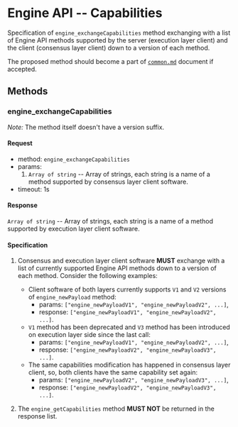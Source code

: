 # Engine API -- Capabilities

Specification of `engine_exchangeCapabilities` method exchanging with a list of Engine API methods supported by the server (execution layer client) and the client (consensus layer client) down to a version of each method.

The proposed method should become a part of [`common.md`](../common.md) document if accepted.

## Methods

### engine_exchangeCapabilities

*Note:* The method itself doesn't have a version suffix.

#### Request

* method: `engine_exchangeCapabilities`
* params:
    1. `Array of string` -- Array of strings, each string is a name of a method supported by consensus layer client software.
* timeout: 1s

#### Response

`Array of string` -- Array of strings, each string is a name of a method supported by execution layer client software.

#### Specification

1. Consensus and execution layer client software **MUST** exchange with a list of currently supported Engine API methods down to a version of each method. Consider the following examples:
    * Client software of both layers currently supports `V1` and `V2` versions of `engine_newPayload` method:
        * params: `["engine_newPayloadV1", "engine_newPayloadV2", ...]`,
        * response: `["engine_newPayloadV1", "engine_newPayloadV2", ...]`.
    * `V1` method has been deprecated and `V3` method has been introduced on execution layer side since the last call:
        * params: `["engine_newPayloadV1", "engine_newPayloadV2", ...]`,
        * response: `["engine_newPayloadV2", "engine_newPayloadV3", ...]`.
    * The same capabilities modification has happened in consensus layer client, so, both clients have the same capability set again:
        * params: `["engine_newPayloadV2", "engine_newPayloadV3", ...]`,
        * response: `["engine_newPayloadV2", "engine_newPayloadV3", ...]`.

2. The `engine_getCapabilities` method **MUST NOT** be returned in the response list.

